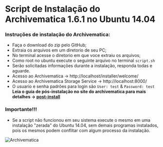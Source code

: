 
# Script de Instalação do Archivematica 1.6.1 no Ubuntu 14.04

### Instruções de instalação do Archivematica:
* Faça o download do zip pelo GitHub;
* Extraia os arquivos em um diretorio de seu PC;
* No terminal acesse o diretorio em que voce extraiu os arquivos;
* Como root no ubuntu execute o seguinte arquivo no terminal   ``script.sh``
* Serão solicitadas informações durante a instalação, responda todas e aguarde.
* Acesso ao Archivematica -> http://localhost/installer/welcome/
* Acesso ao Archivematica Storage Service -> http://localhost:8000/
* O usuario e senha padrões para login são ``User: test`` & ``Password: test``
**Leia o guia de pós-instalação no site do archivematica para mais detalhes -> [post-install](https://www.archivematica.org/en/docs/archivematica-1.6/admin-manual/installation/installation/#post-install-config)** 

### Importante!!!
* Se a script não funcionou em seu sistema execute o mesmo em uma instalação "zerada" do Ubuntu 14.04, sem demais programas instalados, pois os mesmos podem conflitar com algum processo da instalação.

![Archivematica](https://wiki.archivematica.org/images/a/a8/ArchivematicaTranslucent.png)   
